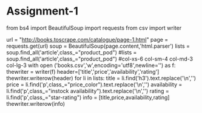 # Assignment-1
from bs4 import BeautifulSoup
import requests
from csv import writer


url = "http://books.toscrape.com/catalogue/page-1.html"
page = requests.get(url)
soup = BeautifulSoup(page.content,'html.parser')
lists = soup.find_all('article',class_="product_pod")
#lists = soup.find_all('article',class_="product_pod")
#col-xs-6 col-sm-4 col-md-3 col-lg-3
with open ('books.csv','w',encoding='utf8',newline='') as f:
    thewriter = writer(f)
    header=['title','price','availability','rating']
    thewriter.writerow(header)
    for li in lists:
        title = li.find('h3').text.replace('\n','')
        price = li.find('p',class_="price_color").text.replace('\n','')
        availability = li.find('p',class_="instock availability").text.replace('\n','')
        rating = li.find('p',class_="star-rating")
        info = [title,price,availability,rating]
        thewriter.writerow(info)

